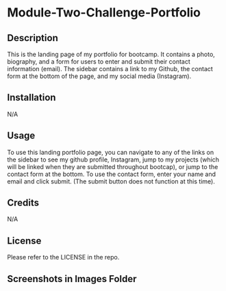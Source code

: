 # Module-Two-Challenge-Portfolio

## Description

This is the landing page of my portfolio for bootcamp. It contains a photo, biography, and a form for users to enter and submit their contact information (email). The sidebar contains a link to my Github, the contact form at the bottom of the page, and my social media (Instagram).

## Installation

N/A

## Usage

To use this landing portfolio page, you can navigate to any of the links on the sidebar to see my github profile, Instagram, jump to my projects (which will be linked when they are submitted throughout bootcap), or jump to the contact form at the bottom. To use the contact form, enter your name and email and click submit. (The submit button does not function at this time). 

## Credits

N/A

## License

Please refer to the LICENSE in the repo.

## Screenshots in Images Folder
